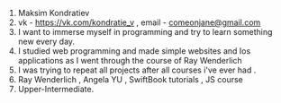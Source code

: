 1. Maksim Kondratiev
2.   vk - https://vk.com/kondratie_v , email -  comeonjane@gmail.com 
3. I want to immerse myself in programming and try to learn something new every day.
4. I studied web programming and made simple websites and  Ios applications as I went through the course of Ray Wenderlich
5.   I was trying to repeat all projects after all courses i've  ever had .
6. Ray Wenderlich , Angela YU , SwiftBook tutorials , JS course
7.  Upper-Intermediate.
